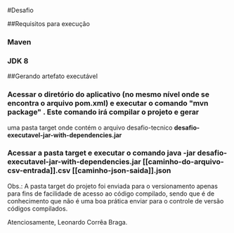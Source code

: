 #Desafio

##Requisitos para execução
### Maven
### JDK 8

##Gerando artefato executável
### Acessar o diretório do aplicativo (no mesmo nível onde se encontra o arquivo pom.xml) e executar o comando <b> "mvn package" </b>. Este comando irá compilar o projeto e gerar 
uma pasta target onde contém o arquivo desafio-tecnico <b> desafio-executavel-jar-with-dependencies.jar </b>
### Acessar a pasta target e executar o comando <b> java -jar desafio-executavel-jar-with-dependencies.jar [[caminho-do-arquivo-csv-entrada]].csv [[caminho-json-saida]].json </b>

Obs.: A pasta target do projeto foi enviada para o versionamento apenas para fins de facilidade de acesso ao código compilado, sendo que é de conhecimento que não é uma boa prática 
enviar para o controle de versão códigos compilados.

Atenciosamente,
Leonardo Corrêa Braga.
